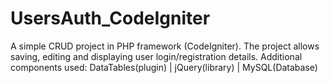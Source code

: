 # UsersAuth_CodeIgniter
A simple CRUD project in PHP framework (CodeIgniter). The project allows saving, editing and displaying user login/registration details. Additional components used: DataTables(plugin) | jQuery(library) | MySQL(Database)
